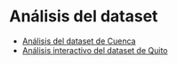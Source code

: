 # Análisis del dataset
* [Análisis del dataset de Cuenca](./Cuenca/readme.md)
* [Análisis interactivo del dataset de Quito](./Quito/Udla14.ipynb)